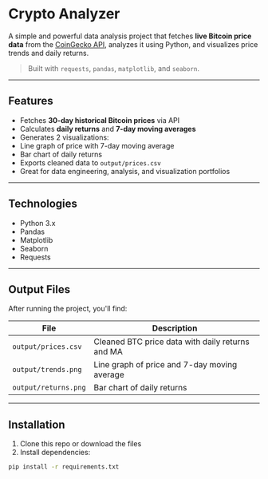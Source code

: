 #  Crypto Analyzer

A simple and powerful data analysis project that fetches **live Bitcoin price data** from the [CoinGecko API](https://www.coingecko.com/), analyzes it using Python, and visualizes price trends and daily returns.

> Built with `requests`, `pandas`, `matplotlib`, and `seaborn`.

---

##  Features

-  Fetches **30-day historical Bitcoin prices** via API
-  Calculates **daily returns** and **7-day moving averages**
-  Generates 2 visualizations:
  - Line graph of price with 7-day moving average
  - Bar chart of daily returns
-  Exports cleaned data to `output/prices.csv`
-  Great for data engineering, analysis, and visualization portfolios

---

##  Technologies

- Python 3.x
- Pandas
- Matplotlib
- Seaborn
- Requests

---

##  Output Files

After running the project, you'll find:

| File | Description |
|------|-------------|
| `output/prices.csv` | Cleaned BTC price data with daily returns and MA |
| `output/trends.png` | Line graph of price and 7-day moving average |
| `output/returns.png` | Bar chart of daily returns |

---

##  Installation

1. Clone this repo or download the files
2. Install dependencies:

```bash
pip install -r requirements.txt
